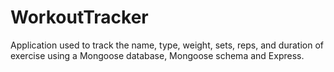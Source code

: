 # WorkoutTracker
Application used to track the name, type, weight, sets, reps, and duration of exercise using a Mongoose database, Mongoose schema and Express.
